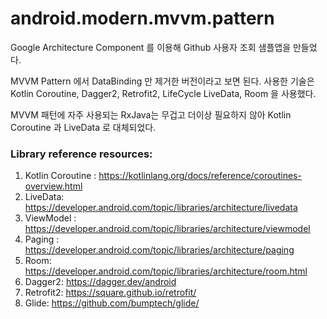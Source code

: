 # android.modern.mvvm.pattern
Google Architecture Component 를 이용해 Github 사용자 조회 샘플앱을 만들었다.

MVVM Pattern 에서 DataBinding 만 제거한 버전이라고 보면 된다.
사용한 기술은 Kotlin Coroutine, Dagger2, Retrofit2, LifeCycle LiveData, Room 을 사용했다.

MVVM 패턴에 자주 사용되는 RxJava는 무겁고 더이상 필요하지 않아 Kotlin Coroutine 과 LiveData 로 대체되었다.

### Library reference resources:
1. Kotlin Coroutine : https://kotlinlang.org/docs/reference/coroutines-overview.html
2. LiveData: https://developer.android.com/topic/libraries/architecture/livedata
3. ViewModel : https://developer.android.com/topic/libraries/architecture/viewmodel
4. Paging : https://developer.android.com/topic/libraries/architecture/paging
5. Room: https://developer.android.com/topic/libraries/architecture/room.html
6. Dagger2: https://dagger.dev/android
7. Retrofit2: https://square.github.io/retrofit/
8. Glide: https://github.com/bumptech/glide/
